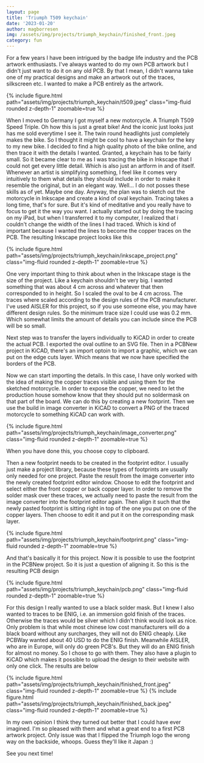 ```yaml
---
layout: page
title: 'Triumph T509 keychain'
date: '2023-01-20'
author: magborresen
img: /assets/img/projects/triumph_keychain/finished_front.jpeg
category: fun
---
```


For a few years I have been intrigued by the badge life industry and the PCB artwork enthusiasts. I've always wanted to do my own PCB artwork but I didn't just want to do it on any old PCB. By that I mean, I didn't wanna take one of my practical designs and make an artwork out of the traces, silkscreen etc. I wanted to make a PCB entirely as the artwork. 

{% include figure.html path="assets/img/projects/triumph_keychain/t509.jpeg" class="img-fluid rounded z-depth-1" zoomable=true %}

When I moved to Germany I got myself a new motorcycle. A Triumph T509 Speed Triple. Oh how this is just a great bike! And the iconic just looks just has me sold everytime I see it. The twin round headlights just completely makes the bike. So I thought it might be cool to have a keychain for the key to my new bike. I decided to find a high quality photo of the bike online, and then trace it with the details I wanted. Granted, a keychain has to be fairly small. So it became clear to me as I was tracing the bike in Inkscape that I could not get every little detail.
Which is also just an artform in and of itself. Whenever an artist is simplifying something, I feel like it comes very intuitively to them what details they should include in order to make it resemble the original, but in an elegant way. 
Well... I do not posses these skills as of yet. Maybe one day.
Anyway, the plan was to sketch out the motorcycle in Inkscape and create a kind of oval keychain. Tracing takes a long time, that's for sure. But it's kind of meditative and you really have to focus to get it the way you want.
I actually started out by doing the tracing on my iPad, but when I transferred it to my computer, I realized that i couldn't change the width of the lines I had traced. Which is kind of important because I wanted the lines to become the copper traces on the PCB. 
The resulting Inkscape project looks like this

{% include figure.html path="assets/img/projects/triumph_keychain/inkscape_project.png" class="img-fluid rounded z-depth-1" zoomable=true %}

One very important thing to think about when in the Inkscape stage is the size of the project. Like a keychain shouldn't be very big. I wanted something that was about 4 cm across and whatever that then corresponded to in height. So I scaled the oval to be 4 cm across. The traces where scaled according to the design rules of the PCB manufacturer. I've used AISLER for this project, so if you use someone else, you may have different design rules. So the minimum trace size I could use was 0.2 mm. Which somewhat limits the amount of details you can include since the PCB will be so small.

Next step was to transfer the layers individually to KiCAD in order to create the actual PCB. I exported the oval outline to an SVG file. Then in a PCBNew project in KiCAD, there's an import optoin to import a graphic, which we can put on the edge cuts layer. Which means that we now have specified the borders of the PCB. 

Now we can start importing the details. In this case, I have only worked with the idea of making the copper traces visible and using them for the sketched motorcycle. In order to expose the copper, we need to let the production house somehow know that they should put no soldermask on that part of the board. 
We can do this by creating a new footprint. Then we use the build in image converter in KiCAD to convert a PNG of the traced motorcycle to something KiCAD can work with. 

{% include figure.html path="assets/img/projects/triumph_keychain/image_converter.png" class="img-fluid rounded z-depth-1" zoomable=true %}

When you have done this, you choose copy to clipboard.

Then a new footprint needs to be created in the footprint editor. I usually just make a project library, because these types of footprints are usually only needed for one project. Paste the result from the image converter into the newly created footprint editor window. Choose to edit the footprint and select either the front copper or back copper layer. In order to remove the solder mask over these traces, we actually need to paste the result from the image converter into the footprint editor again. Then align it such that the newly pasted footprint is sitting right in top of the one you put on one of the copper layers. Then choose to edit it and put it on the corresponding mask layer.

{% include figure.html path="assets/img/projects/triumph_keychain/footprint.png" class="img-fluid rounded z-depth-1" zoomable=true %}

And that's basically it for this project. Now it is possible to use the footprint in the PCBNew project. So it is just a question of aligning it. So this is the resulting PCB design

{% include figure.html path="assets/img/projects/triumph_keychain/pcb.png" class="img-fluid rounded z-depth-1" zoomable=true %}

For this design I really wanted to use a black solder mask. But I knew I also wanted to traces to be ENIG, i.e. an immersion gold finish of the traces. Otherwise the traces would be silver which I didn't think would look as nice. Only problem is that while most chinese low cost manufacturers will do a black board without any surcharges, they will not do ENIG cheaply. Like PCBWay wanted about 40 USD to do the ENIG finish. Meanwhile AISLER, who are in Europe, will only do green PCB's. But they will do an ENIG finish for almost no money. So I chose to go with them. They also have a plugin to KiCAD which makes it possible to upload the design to their website with only one click. The results are below

{% include figure.html path="assets/img/projects/triumph_keychain/finished_front.jpeg" class="img-fluid rounded z-depth-1" zoomable=true %}
{% include figure.html path="assets/img/projects/triumph_keychain/finished_back.jpeg" class="img-fluid rounded z-depth-1" zoomable=true %}

In my own opinion I think they turned out better that I could have ever imagined. I'm so pleased with them and what a great end to a first PCB artwork project. Only issue was that I flipped the Triumph logo the wrong way on the backside, whoops. Guess they'll like it Japan :)

See you next time!